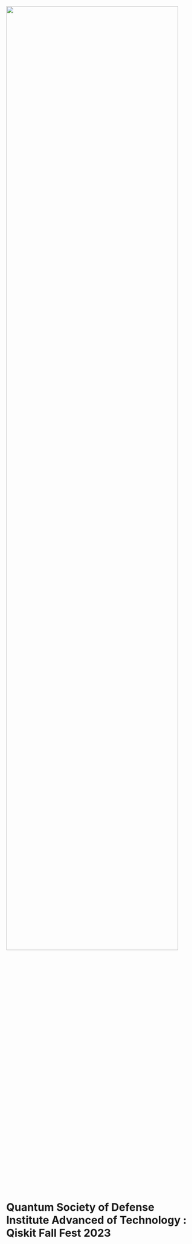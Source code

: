 <img src="https://github.com/yuvrajsingh05121999/QSoD-Qiskit_Fall_Fest_2023/assets/95167383/4f4a8065-60d9-4753-8f7b-33d406a556fc" width = 95% height = 80% align=center>

# Quantum Society of Defense Institute Advanced of Technology : Qiskit Fall Fest 2023

